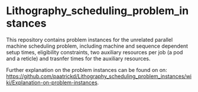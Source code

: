 # Lithography_scheduling_problem_instances

This repository contains problem instances for the unrelated parallel machine scheduling problem, including machine and sequence dependent setup times, eligibility constraints, two auxiliary resources per job (a pod and a reticle) and trasnfer times for the auxiliary resources.

Further explanation on the problem instances can be found on on: https://github.com/paatrickd/Lithography_scheduling_problem_instances/wiki/Explanation-on-problem-instances.



